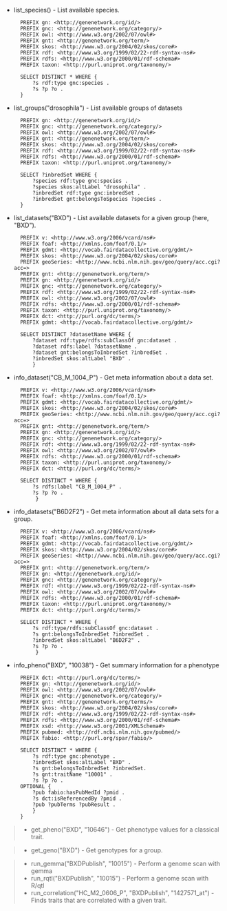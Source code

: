 - list_species() - List available species.

        PREFIX gn: <http://genenetwork.org/id/>
        PREFIX gnc: <http://genenetwork.org/category/>
        PREFIX owl: <http://www.w3.org/2002/07/owl#>
        PREFIX gnt: <http://genenetwork.org/term/>
        PREFIX skos: <http://www.w3.org/2004/02/skos/core#>
        PREFIX rdf: <http://www.w3.org/1999/02/22-rdf-syntax-ns#>
        PREFIX rdfs: <http://www.w3.org/2000/01/rdf-schema#>
        PREFIX taxon: <http://purl.uniprot.org/taxonomy/>

        SELECT DISTINCT * WHERE {
            ?s rdf:type gnc:species .
            ?s ?p ?o .
        }


- list_groups("drosophila") - List available groups of datasets

        PREFIX gn: <http://genenetwork.org/id/>
        PREFIX gnc: <http://genenetwork.org/category/>
        PREFIX owl: <http://www.w3.org/2002/07/owl#>
        PREFIX gnt: <http://genenetwork.org/term/>
        PREFIX skos: <http://www.w3.org/2004/02/skos/core#>
        PREFIX rdf: <http://www.w3.org/1999/02/22-rdf-syntax-ns#>
        PREFIX rdfs: <http://www.w3.org/2000/01/rdf-schema#>
        PREFIX taxon: <http://purl.uniprot.org/taxonomy/>

        SELECT ?inbredSet WHERE {
            ?species rdf:type gnc:species .
            ?species skos:altLabel "drosophila" .
            ?inbredSet rdf:type gnc:inbredSet .
            ?inbredSet gnt:belongsToSpecies ?species .
        }


- list_datasets("BXD") - List available datasets for a given group (here, "BXD").

        PREFIX v: <http://www.w3.org/2006/vcard/ns#>
        PREFIX foaf: <http://xmlns.com/foaf/0.1/>
        PREFIX gdmt: <http://vocab.fairdatacollective.org/gdmt/>
        PREFIX skos: <http://www.w3.org/2004/02/skos/core#>
        PREFIX geoSeries: <http://www.ncbi.nlm.nih.gov/geo/query/acc.cgi?acc=>
        PREFIX gnt: <http://genenetwork.org/term/>
        PREFIX gn: <http://genenetwork.org/id/>
        PREFIX gnc: <http://genenetwork.org/category/>
        PREFIX rdf: <http://www.w3.org/1999/02/22-rdf-syntax-ns#>
        PREFIX owl: <http://www.w3.org/2002/07/owl#>
        PREFIX rdfs: <http://www.w3.org/2000/01/rdf-schema#>
        PREFIX taxon: <http://purl.uniprot.org/taxonomy/>
        PREFIX dct: <http://purl.org/dc/terms/>
        PREFIX gdmt: <http://vocab.fairdatacollective.org/gdmt/>

        SELECT DISTINCT ?datasetName WHERE {
            ?dataset rdf:type/rdfs:subClassOf gnc:dataset .
            ?dataset rdfs:label ?datasetName .
            ?dataset gnt:belongsToInbredSet ?inbredSet .
            ?inbredSet skos:altLabel "BXD" .
            }

- info_dataset("CB_M_1004_P") - Get meta information about a data set.

        PREFIX v: <http://www.w3.org/2006/vcard/ns#>
        PREFIX foaf: <http://xmlns.com/foaf/0.1/>
        PREFIX gdmt: <http://vocab.fairdatacollective.org/gdmt/>
        PREFIX skos: <http://www.w3.org/2004/02/skos/core#>
        PREFIX geoSeries: <http://www.ncbi.nlm.nih.gov/geo/query/acc.cgi?acc=>
        PREFIX gnt: <http://genenetwork.org/term/>
        PREFIX gn: <http://genenetwork.org/id/>
        PREFIX gnc: <http://genenetwork.org/category/>
        PREFIX rdf: <http://www.w3.org/1999/02/22-rdf-syntax-ns#>
        PREFIX owl: <http://www.w3.org/2002/07/owl#>
        PREFIX rdfs: <http://www.w3.org/2000/01/rdf-schema#>
        PREFIX taxon: <http://purl.uniprot.org/taxonomy/>
        PREFIX dct: <http://purl.org/dc/terms/>

        SELECT DISTINCT * WHERE {
            ?s rdfs:label "CB_M_1004_P" .
            ?s ?p ?o .
             }


- info_datasets("B6D2F2") - Get meta information about all data sets for a group.

        PREFIX v: <http://www.w3.org/2006/vcard/ns#>
        PREFIX foaf: <http://xmlns.com/foaf/0.1/>
        PREFIX gdmt: <http://vocab.fairdatacollective.org/gdmt/>
        PREFIX skos: <http://www.w3.org/2004/02/skos/core#>
        PREFIX geoSeries: <http://www.ncbi.nlm.nih.gov/geo/query/acc.cgi?acc=>
        PREFIX gnt: <http://genenetwork.org/term/>
        PREFIX gn: <http://genenetwork.org/id/>
        PREFIX gnc: <http://genenetwork.org/category/>
        PREFIX rdf: <http://www.w3.org/1999/02/22-rdf-syntax-ns#>
        PREFIX owl: <http://www.w3.org/2002/07/owl#>
        PREFIX rdfs: <http://www.w3.org/2000/01/rdf-schema#>
        PREFIX taxon: <http://purl.uniprot.org/taxonomy/>
        PREFIX dct: <http://purl.org/dc/terms/>

        SELECT DISTINCT * WHERE {
            ?s rdf:type/rdfs:subClassOf gnc:dataset .
            ?s gnt:belongsToInbredSet ?inbredSet .
            ?inbredSet skos:altLabel "B6D2F2" .
            ?s ?p ?o .
             }

- info_pheno("BXD", "10038") - Get summary information for a phenotype

        PREFIX dct: <http://purl.org/dc/terms/>
        PREFIX gn: <http://genenetwork.org/id/>
        PREFIX owl: <http://www.w3.org/2002/07/owl#>
        PREFIX gnc: <http://genenetwork.org/category/>
        PREFIX gnt: <http://genenetwork.org/terms/>
        PREFIX skos: <http://www.w3.org/2004/02/skos/core#>
        PREFIX rdf: <http://www.w3.org/1999/02/22-rdf-syntax-ns#>
        PREFIX rdfs: <http://www.w3.org/2000/01/rdf-schema#>
        PREFIX xsd: <http://www.w3.org/2001/XMLSchema#>
        PREFIX pubmed: <http://rdf.ncbi.nlm.nih.gov/pubmed/>
        PREFIX fabio: <http://purl.org/spar/fabio/>

        SELECT DISTINCT * WHERE {
            ?s rdf:type gnc:phenotype .
            ?inbredSet skos:altLabel "BXD" .
            ?s gnt:belongsToInbredSet ?inbredSet.
            ?s gnt:traitName "10001" .
            ?s ?p ?o .
        OPTIONAL {
            ?pub fabio:hasPubMedId ?pmid .
            ?s dct:isReferencedBy ?pmid .
            ?pub ?pubTerms ?pubResult .
            }
        }

> - get_pheno("BXD", "10646") - Get phenotype values for a classical trait.

> - get_geno("BXD") - Get genotypes for a group.

> - run_gemma("BXDPublish", "10015") - Perform a genome scan with gemma
> - run_rqtl("BXDPublish", "10015") - Perform a genome scan with R/qtl
> - run_correlation("HC_M2_0606_P", "BXDPublish", "1427571_at") - Finds traits that are correlated with a given trait.
